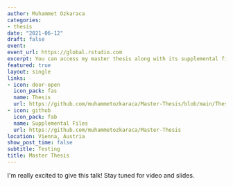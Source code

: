 ```yaml
---
author: Muhammet Ozkaraca
categories:
- thesis
date: "2021-06-12"
draft: false
event: 
event_url: https://global.rstudio.com
excerpt: You can access my master thesis along with its supplemental files
featured: true
layout: single
links:
- icon: door-open
  icon_pack: fas
  name: Thesis
  url: https://github.com/muhammetozkaraca/Master-Thesis/blob/main/Thesis-Final.pdf
- icon: github
  icon_pack: fab
  name: Supplemental Files
  url: https://github.com/muhammetozkaraca/Master-Thesis
location: Vienna, Austria
show_post_time: false
subtitle: Testing
title: Master Thesis
---
```


I'm really excited to give this talk! Stay tuned for video and slides.
